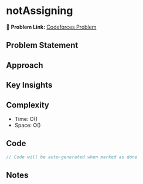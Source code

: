 # notAssigning

🔗 **Problem Link:** [Codeforces Problem](https://codeforces.com/problemset/problem/1627/C)

## Problem Statement
<!-- Describe the problem here -->

## Approach
<!-- Explain your approach -->

## Key Insights
<!-- List key insights and tricks -->

## Complexity
- Time: O()
- Space: O()

## Code
```cpp
// Code will be auto-generated when marked as done
```

## Notes
<!-- Any additional notes -->
